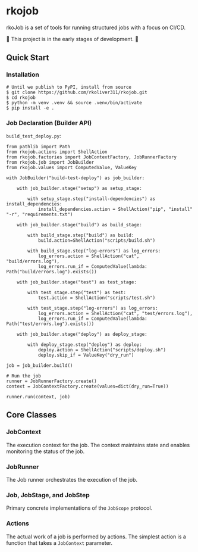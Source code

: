 # rkojob

rkoJob is a set of tools for running structured jobs with a focus on CI/CD.

🐣 This project is in the early stages of development. 🌱

## Quick Start

### Installation

    # Until we publish to PyPI, install from source
    $ git clone https://github.com/rkoliver311/rkojob.git
    $ cd rkojob
    $ python -m venv .venv && source .venv/bin/activate
    $ pip install -e .

### Job Declaration (Builder API)

`build_test_deploy.py`:

    from pathlib import Path
    from rkojob.actions import ShellAction
    from rkojob.factories import JobContextFactory, JobRunnerFactory
    from rkojob.job import JobBuilder
    from rkojob.values import ComputedValue, ValueKey
    
    with JobBuilder("build-test-deploy") as job_builder:
    
        with job_builder.stage("setup") as setup_stage:
    
            with setup_stage.step("install-dependencies") as install_dependencies:
                install_dependencies.action = ShellAction("pip", "install" "-r", "requirements.txt")
    
        with job_builder.stage("build") as build_stage:
    
            with build_stage.step("build") as build:
                build.action=ShellAction("scripts/build.sh")
    
            with build_stage.step("log-errors") as log_errors:
                log_errors.action = ShellAction("cat", "build/errors.log"),
                log_errors.run_if = ComputedValue(lambda: Path("build/errors.log").exists())
    
        with job_builder.stage("test") as test_stage:
            
            with test_stage.step("test") as test:
                test.action = ShellAction("scripts/test.sh")
    
            with test_stage.step("log-errors") as log_errors:
                log_errors.action = ShellAction("cat", "test/errors.log"),
                log_errors.run_if = ComputedValue(lambda: Path("test/errors.log").exists())
    
        with job_builder.stage("deploy") as deploy_stage:
            
            with deploy_stage.step("deploy") as deploy:
                deploy.action = ShellAction("scripts/deploy.sh")
                deploy.skip_if = ValueKey("dry_run")
    
    job = job_builder.build()
    
    # Run the job
    runner = JobRunnerFactory.create()
    context = JobContextFactory.create(values=dict(dry_run=True))
    
    runner.run(context, job)


## Core Classes

### JobContext

The execution context for the job. The context maintains state and enables monitoring the status of the job.

### JobRunner

The Job runner orchestrates the execution of the job.

### Job, JobStage, and JobStep

Primary concrete implementations of the `JobScope` protocol.

### Actions

The actual work of a job is performed by actions. The simplest action is a function that takes a `JobContext` parameter.
